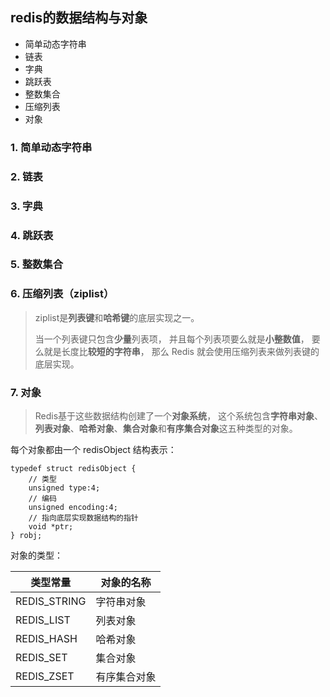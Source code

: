 ## redis的数据结构与对象
+ 简单动态字符串  
+ 链表
+ 字典
+ 跳跃表
+ 整数集合  
+ 压缩列表  
+ 对象  

### 1. 简单动态字符串

### 2. 链表

### 3. 字典

### 4. 跳跃表

### 5. 整数集合

### 6. 压缩列表（ziplist）  
> ziplist是**列表键**和**哈希键**的底层实现之一。 
> 
> 当一个列表键只包含**少量**列表项， 并且每个列表项要么就是**小整数值**， 要么就是长度比**较短的字符串**， 那么 Redis 就会使用压缩列表来做列表键的底层实现。

### 7. 对象
> Redis基于这些数据结构创建了一个**对象系统**， 这个系统包含**字符串对象**、**列表对象**、**哈希对象**、**集合对象**和**有序集合对象**这五种类型的对象。  

每个对象都由一个 redisObject 结构表示：  

    typedef struct redisObject {
        // 类型
        unsigned type:4;
        // 编码
        unsigned encoding:4;
        // 指向底层实现数据结构的指针
        void *ptr;
    } robj;  
    
对象的类型：  

   类型常量	    | 对象的名称 
  --------      | -------- 
REDIS_STRING    |	字符串对象
REDIS_LIST	    |   列表对象
REDIS_HASH	    |   哈希对象
REDIS_SET	    |   集合对象
REDIS_ZSET	    |   有序集合对象




